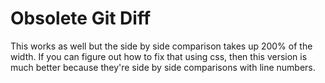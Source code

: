 Obsolete Git Diff
===

This works as well but the side by side comparison takes up 200% of the width. If you can figure out how to fix that using css, then this version is much better because they're side by side comparisons with line numbers.